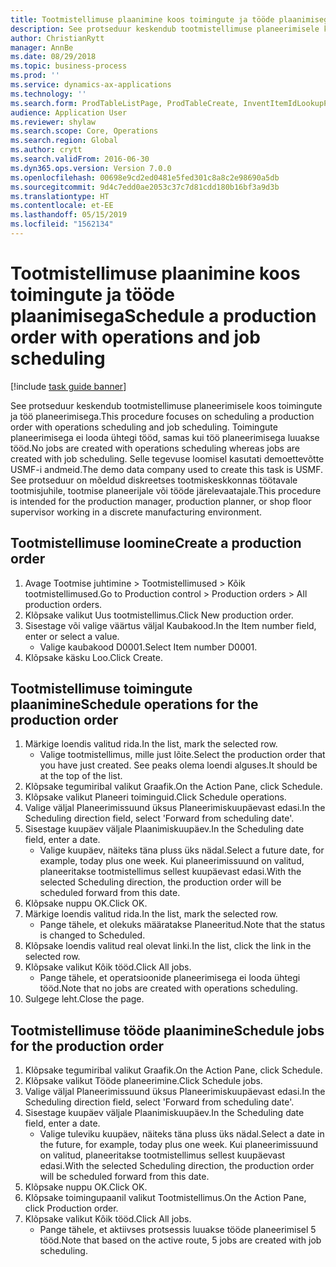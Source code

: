 ```yaml
---
title: Tootmistellimuse plaanimine koos toimingute ja tööde plaanimisega
description: See protseduur keskendub tootmistellimuse planeerimisele koos toimingute ja töö planeerimisega.
author: ChristianRytt
manager: AnnBe
ms.date: 08/29/2018
ms.topic: business-process
ms.prod: ''
ms.service: dynamics-ax-applications
ms.technology: ''
ms.search.form: ProdTableListPage, ProdTableCreate, InventItemIdLookupPurchase, ProdSchedule, ProdTable, ProdRouteJob
audience: Application User
ms.reviewer: shylaw
ms.search.scope: Core, Operations
ms.search.region: Global
ms.author: crytt
ms.search.validFrom: 2016-06-30
ms.dyn365.ops.version: Version 7.0.0
ms.openlocfilehash: 00698e9cd2ed0481e5fed301c8a8c2e98690a5db
ms.sourcegitcommit: 9d4c7edd0ae2053c37c7d81cdd180b16bf3a9d3b
ms.translationtype: HT
ms.contentlocale: et-EE
ms.lasthandoff: 05/15/2019
ms.locfileid: "1562134"
---
```

# <a name="schedule-a-production-order-with-operations-and-job-scheduling"></a><span data-ttu-id="9e6d7-103">Tootmistellimuse plaanimine koos toimingute ja tööde plaanimisega</span><span class="sxs-lookup"><span data-stu-id="9e6d7-103">Schedule a production order with operations and job scheduling</span></span>

[!include [task guide banner](../../includes/task-guide-banner.md)]

<span data-ttu-id="9e6d7-104">See protseduur keskendub tootmistellimuse planeerimisele koos toimingute ja töö planeerimisega.</span><span class="sxs-lookup"><span data-stu-id="9e6d7-104">This procedure focuses on scheduling a production order with operations scheduling and job scheduling.</span></span> <span data-ttu-id="9e6d7-105">Toimingute planeerimisega ei looda ühtegi tööd, samas kui töö planeerimisega luuakse tööd.</span><span class="sxs-lookup"><span data-stu-id="9e6d7-105">No jobs are created with operations scheduling whereas jobs are created with job scheduling.</span></span> <span data-ttu-id="9e6d7-106">Selle tegevuse loomisel kasutati demoettevõtte USMF-i andmeid.</span><span class="sxs-lookup"><span data-stu-id="9e6d7-106">The demo data company used to create this task is USMF.</span></span> <span data-ttu-id="9e6d7-107">See protseduur on mõeldud diskreetses tootmiskeskkonnas töötavale tootmisjuhile, tootmise planeerijale või tööde järelevaatajale.</span><span class="sxs-lookup"><span data-stu-id="9e6d7-107">This procedure is intended for the production manager, production planner, or shop floor supervisor working in a discrete manufacturing environment.</span></span>


## <a name="create-a-production-order"></a><span data-ttu-id="9e6d7-108">Tootmistellimuse loomine</span><span class="sxs-lookup"><span data-stu-id="9e6d7-108">Create a production order</span></span>
1. <span data-ttu-id="9e6d7-109">Avage Tootmise juhtimine > Tootmistellimused > Kõik tootmistellimused.</span><span class="sxs-lookup"><span data-stu-id="9e6d7-109">Go to Production control > Production orders > All production orders.</span></span>
2. <span data-ttu-id="9e6d7-110">Klõpsake valikut Uus tootmistellimus.</span><span class="sxs-lookup"><span data-stu-id="9e6d7-110">Click New production order.</span></span>
3. <span data-ttu-id="9e6d7-111">Sisestage või valige väärtus väljal Kaubakood.</span><span class="sxs-lookup"><span data-stu-id="9e6d7-111">In the Item number field, enter or select a value.</span></span>
    * <span data-ttu-id="9e6d7-112">Valige kaubakood D0001.</span><span class="sxs-lookup"><span data-stu-id="9e6d7-112">Select Item number D0001.</span></span>  
4. <span data-ttu-id="9e6d7-113">Klõpsake käsku Loo.</span><span class="sxs-lookup"><span data-stu-id="9e6d7-113">Click Create.</span></span>

## <a name="schedule-operations-for-the-production-order"></a><span data-ttu-id="9e6d7-114">Tootmistellimuse toimingute plaanimine</span><span class="sxs-lookup"><span data-stu-id="9e6d7-114">Schedule operations for the production order</span></span>
1. <span data-ttu-id="9e6d7-115">Märkige loendis valitud rida.</span><span class="sxs-lookup"><span data-stu-id="9e6d7-115">In the list, mark the selected row.</span></span>
    * <span data-ttu-id="9e6d7-116">Valige tootmistellimus, mille just lõite.</span><span class="sxs-lookup"><span data-stu-id="9e6d7-116">Select the production order that you have just created.</span></span> <span data-ttu-id="9e6d7-117">See peaks olema loendi alguses.</span><span class="sxs-lookup"><span data-stu-id="9e6d7-117">It should be at the top of the list.</span></span>      
2. <span data-ttu-id="9e6d7-118">Klõpsake tegumiribal valikut Graafik.</span><span class="sxs-lookup"><span data-stu-id="9e6d7-118">On the Action Pane, click Schedule.</span></span>
3. <span data-ttu-id="9e6d7-119">Klõpsake valikut Planeeri toiminguid.</span><span class="sxs-lookup"><span data-stu-id="9e6d7-119">Click Schedule operations.</span></span>
4. <span data-ttu-id="9e6d7-120">Valige väljal Planeerimissuund üksus Planeerimiskuupäevast edasi.</span><span class="sxs-lookup"><span data-stu-id="9e6d7-120">In the Scheduling direction field, select 'Forward from scheduling date'.</span></span>
5. <span data-ttu-id="9e6d7-121">Sisestage kuupäev väljale Plaanimiskuupäev.</span><span class="sxs-lookup"><span data-stu-id="9e6d7-121">In the Scheduling date field, enter a date.</span></span>
    * <span data-ttu-id="9e6d7-122">Valige kuupäev, näiteks täna pluss üks nädal.</span><span class="sxs-lookup"><span data-stu-id="9e6d7-122">Select a future date, for example, today plus one week.</span></span> <span data-ttu-id="9e6d7-123">Kui planeerimissuund on valitud, planeeritakse tootmistellimus sellest kuupäevast edasi.</span><span class="sxs-lookup"><span data-stu-id="9e6d7-123">With the selected Scheduling direction, the production order will be scheduled forward from this date.</span></span>  
6. <span data-ttu-id="9e6d7-124">Klõpsake nuppu OK.</span><span class="sxs-lookup"><span data-stu-id="9e6d7-124">Click OK.</span></span>
7. <span data-ttu-id="9e6d7-125">Märkige loendis valitud rida.</span><span class="sxs-lookup"><span data-stu-id="9e6d7-125">In the list, mark the selected row.</span></span>
    * <span data-ttu-id="9e6d7-126">Pange tähele, et olekuks määratakse Planeeritud.</span><span class="sxs-lookup"><span data-stu-id="9e6d7-126">Note that the status is changed to Scheduled.</span></span>  
8. <span data-ttu-id="9e6d7-127">Klõpsake loendis valitud real olevat linki.</span><span class="sxs-lookup"><span data-stu-id="9e6d7-127">In the list, click the link in the selected row.</span></span>
9. <span data-ttu-id="9e6d7-128">Klõpsake valikut Kõik tööd.</span><span class="sxs-lookup"><span data-stu-id="9e6d7-128">Click All jobs.</span></span>
    * <span data-ttu-id="9e6d7-129">Pange tähele, et operatsioonide planeerimisega ei looda ühtegi tööd.</span><span class="sxs-lookup"><span data-stu-id="9e6d7-129">Note that no jobs are created with operations scheduling.</span></span>  
10. <span data-ttu-id="9e6d7-130">Sulgege leht.</span><span class="sxs-lookup"><span data-stu-id="9e6d7-130">Close the page.</span></span>

## <a name="schedule-jobs-for-the-production-order"></a><span data-ttu-id="9e6d7-131">Tootmistellimuse tööde plaanimine</span><span class="sxs-lookup"><span data-stu-id="9e6d7-131">Schedule jobs for the production order</span></span>
1. <span data-ttu-id="9e6d7-132">Klõpsake tegumiribal valikut Graafik.</span><span class="sxs-lookup"><span data-stu-id="9e6d7-132">On the Action Pane, click Schedule.</span></span>
2. <span data-ttu-id="9e6d7-133">Klõpsake valikut Tööde planeerimine.</span><span class="sxs-lookup"><span data-stu-id="9e6d7-133">Click Schedule jobs.</span></span>
3. <span data-ttu-id="9e6d7-134">Valige väljal Planeerimissuund üksus Planeerimiskuupäevast edasi.</span><span class="sxs-lookup"><span data-stu-id="9e6d7-134">In the Scheduling direction field, select 'Forward from scheduling date'.</span></span>
4. <span data-ttu-id="9e6d7-135">Sisestage kuupäev väljale Plaanimiskuupäev.</span><span class="sxs-lookup"><span data-stu-id="9e6d7-135">In the Scheduling date field, enter a date.</span></span>
    * <span data-ttu-id="9e6d7-136">Valige tuleviku kuupäev, näiteks täna pluss üks nädal.</span><span class="sxs-lookup"><span data-stu-id="9e6d7-136">Select a date in the future, for example, today plus one week.</span></span> <span data-ttu-id="9e6d7-137">Kui planeerimissuund on valitud, planeeritakse tootmistellimus sellest kuupäevast edasi.</span><span class="sxs-lookup"><span data-stu-id="9e6d7-137">With the selected Scheduling direction, the production order will be scheduled forward from this date.</span></span>  
5. <span data-ttu-id="9e6d7-138">Klõpsake nuppu OK.</span><span class="sxs-lookup"><span data-stu-id="9e6d7-138">Click OK.</span></span>
6. <span data-ttu-id="9e6d7-139">Klõpsake toimingupaanil valikut Tootmistellimus.</span><span class="sxs-lookup"><span data-stu-id="9e6d7-139">On the Action Pane, click Production order.</span></span>
7. <span data-ttu-id="9e6d7-140">Klõpsake valikut Kõik tööd.</span><span class="sxs-lookup"><span data-stu-id="9e6d7-140">Click All jobs.</span></span>
    * <span data-ttu-id="9e6d7-141">Pange tähele, et aktiivses protsessis luuakse tööde planeerimisel 5 tööd.</span><span class="sxs-lookup"><span data-stu-id="9e6d7-141">Note that based on the active route, 5 jobs are created with job scheduling.</span></span>  

